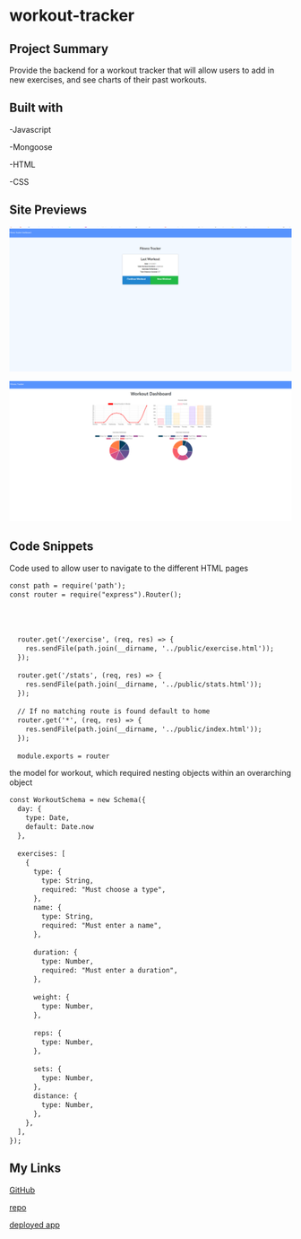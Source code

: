 # workout-tracker

## Project Summary 
Provide the backend for a workout tracker that will allow users to add in new exercises, and see charts of their past workouts.

## Built with
-Javascript

-Mongoose

-HTML

-CSS

## Site Previews

![image](indexPreview.png)


![image](graphPreview.png)


## Code Snippets

Code used to allow user to navigate to the different HTML pages
```
const path = require('path');
const router = require("express").Router();




  router.get('/exercise', (req, res) => {
    res.sendFile(path.join(__dirname, '../public/exercise.html'));
  });

  router.get('/stats', (req, res) => {
    res.sendFile(path.join(__dirname, '../public/stats.html'));
  });

  // If no matching route is found default to home
  router.get('*', (req, res) => {
    res.sendFile(path.join(__dirname, '../public/index.html'));
  });

  module.exports = router
```


the model for workout, which required nesting objects within an overarching object
```
const WorkoutSchema = new Schema({
  day: {
    type: Date,
    default: Date.now
  },

  exercises: [
    {
      type: {
        type: String,
        required: "Must choose a type",
      },
      name: {
        type: String,
        required: "Must enter a name",
      },

      duration: {
        type: Number,
        required: "Must enter a duration",
      },

      weight: {
        type: Number,
      },

      reps: {
        type: Number,
      },

      sets: {
        type: Number,
      },
      distance: {
        type: Number,
      },
    },
  ],
});
```

## My Links

[GitHub](https://github.com/SerenaChandler)

[repo](https://github.com/SerenaChandler/workout-tracker)

[deployed app](https://calm-castle-75154.herokuapp.com/?id=609ea620342f9c00157f7fa1)
